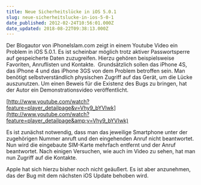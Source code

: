 ```yaml
---
title: Neue Sicherheitslücke in iOS 5.0.1
slug: neue-sicherheitslucke-in-ios-5-0-1
date_published: 2012-02-24T10:56:01.000Z
date_updated: 2018-08-22T09:38:13.000Z
---
```


Der Blogautor von iPhoneIslam.com zeigt in einem Youtube Video ein Problem in iOS 5.0.1. Es ist scheinbar möglich trotz aktiver Passwortsperre auf gespeicherte Daten zuzugreifen. Hierzu gehören beispielsweise Favoriten, Anruflisten und Kontakte.  Grundsätzlich sollen das iPhone 4S, das iPhone 4 und das iPhone 3GS von dem Problem betroffen sein. Man benötigt selbstverständlich physischen Zugriff auf das Gerät, um die Lücke auszunutzen. Um einen Beweis für die Existenz des Bugs zu bringen, hat der Autor ein Demonstrationsvideo veröffentlicht.

[http://www.youtube.com/watch?feature=player_detailpage&v=Vhy9_bYVIwk](http://www.youtube.com/watch?feature=player_detailpage&amp;v=Vhy9_bYVIwk)

Es ist zunächst notwendig, dass man das jeweilige Smartphone unter der zugehörigen Nummer anruft und den eingehenden Anruf nicht beantwortet. Nun wird die eingebaute SIM-Karte mehrfach entfernt und der Anruf beantwortet. Nach einigen Versuchen, wie auch im Video zu sehen, hat man nun Zugriff auf die Kontakte.

Apple hat sich hierzu bisher noch nicht geäußert. Es ist aber anzunehmen, das der Bug mit dem nächsten iOS Update behoben wird.

